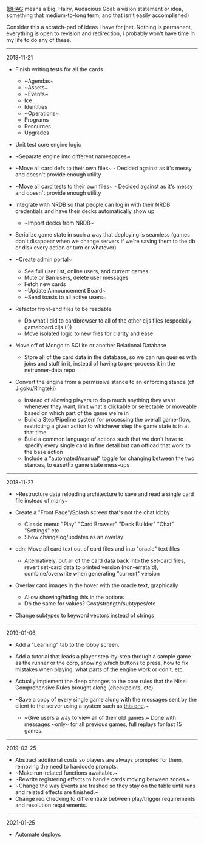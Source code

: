 ([BHAG](https://en.wikipedia.org/wiki/Big_Hairy_Audacious_Goal) means a Big, Hairy, Audacious Goal: a vision statement or idea, something that medium-to-long term, and that isn't easily accomplished)

Consider this a scratch-pad of ideas I have for jnet. Nothing is permanent, everything is open to revision and redirection, I probably won't have time in my life to do any of these. 

---
2018-11-21

* Finish writing tests for all the cards
  * ~Agendas~
  * ~Assets~
  * ~Events~
  * Ice
  * Identities
  * ~Operations~
  * Programs
  * Resources
  * Upgrades

* Unit test core engine logic
* ~Separate engine into different namespaces~
* ~Move all card defs to their own files~ - Decided against as it's messy and doesn't provide enough utility
* ~Move all card tests to their own files~ - Decided against as it's messy and doesn't provide enough utility
* Integrate with NRDB so that people can log in with their NRDB credentials and have their decks automatically show up
  * ~Import decks from NRDB~

* Serialize game state in such a way that deploying is seamless (games don't disappear when we change servers if we're saving them to the db or disk every action or turn or whatever)

* ~Create admin portal~
  * See full user list, online users, and current games
  * Mute or Ban users, delete user messages
  * Fetch new cards
  * ~Update Announcement Board~
  * ~Send toasts to all active users~

* Refactor front-end files to be readable
  * Do what I did to cardbrowser to all of the other cljs files (especially gameboard.cljs (!))
  * Move isolated logic to new files for clarity and ease

* Move off of Mongo to SQLite or another Relational Database
  * Store all of the card data in the database, so we can run queries with joins and stuff in it, instead of having to pre-process it in the netrunner-data repo

* Convert the engine from a permissive stance to an enforcing stance (cf Jigoku/Ringteki)
  * Instead of allowing players to do p much anything they want whenever they want, limit what's clickable or selectable or moveable based on which part of the game we're in
  * Build a Step/Pipeline system for processing the overall game-flow, restricting a given action to whichever step the game state is in at that time
  * Build a common language of actions such that we don't have to specify every single card in fine detail but can offload that work to the base action
  * Include a "automated/manual" toggle for changing between the two stances, to ease/fix game state mess-ups

---
2018-11-27

* ~Restructure data reloading architecture to save and read a single card file instead of many~

* Create a "Front Page"/Splash screen that's not the chat lobby
  * Classic menu: "Play" "Card Browser" "Deck Builder" "Chat" "Settings" etc
  * Show changelog/updates as an overlay

* edn: Move all card text out of card files and into "oracle" text files
  * Alternatively, put all of the card data back into the set-card files, revert set-card data to printed version (non-errata'd), combine/overwrite when generating "current" version

* Overlay card images in the hover with the oracle text, graphically
  * Allow showing/hiding this in the options
  * Do the same for values? Cost/strength/subtypes/etc

* Change subtypes to keyword vectors instead of strings

---
2019-01-06

* Add a "Learning" tab to the lobby screen.
* Add a tutorial that leads a player step-by-step through a sample game as the runner or the corp, showing which buttons to press, how to fix mistakes when playing, what parts of the engine work or don't, etc.
* Actually implement the deep changes to the core rules that the Nisei Comprehensive Rules brought along (checkpoints, etc).

* ~Save a copy of every single game along with the messages sent by the client to the server using a system such as [this one](http://spootnik.org/entries/2016/12/17/building-an-atomic-database-with-clojure).~
  * ~Give users a way to view all of their old games.~ Done with messages ~only~ for all previous games, full replays for last 15 games.

---
2019-03-25

* Abstract additional costs so players are always prompted for them, removing the need to hardcode prompts.
* ~Make run-related functions awaitable.~
* ~Rewrite registering effects to handle cards moving between zones.~
* ~Change the way Events are trashed so they stay on the table until runs and related effects are finished.~
* Change req checking to differentiate between play/trigger requirements and resolution requirements.

---
2021-01-25

* Automate deploys